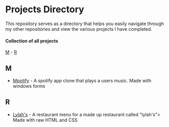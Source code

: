 # Projects Directory
This repository serves as a directory that helps you easily navigate through my other repositories and view the various projects I have completed.

#### Collection of all projects 

[M](#m) - [R](#r) 


## M <a id="m"></a>
- <a href="https://github.com/MoeInL/Mpotify.git">Mpotify<a/> - A spotify app clone that plays a users music. Made with windows forms 

## R <a id="r"></a>
- <a href="https://github.com/MoeInL/Restaurant_Menu.git">Lylah's<a/> - A restaurant menu for a made up restaurant called "lylah's"> Made with raw HTML and CSS
